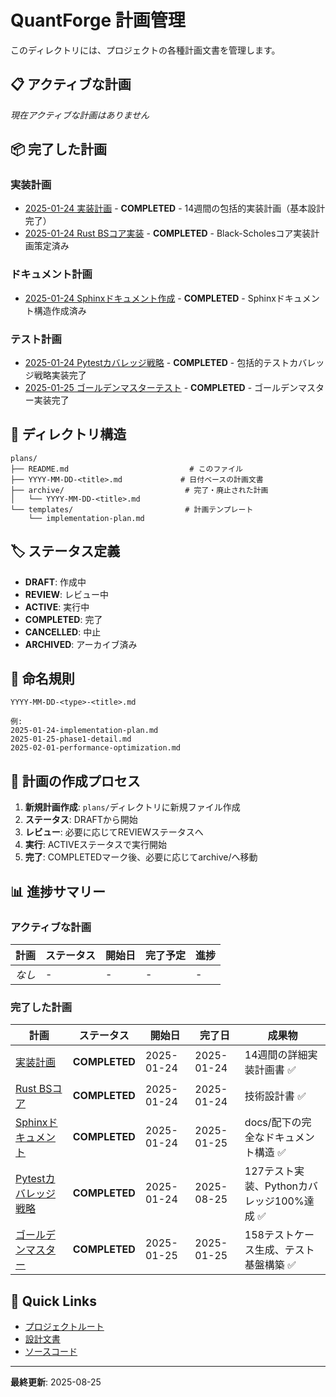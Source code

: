 # QuantForge 計画管理

このディレクトリには、プロジェクトの各種計画文書を管理します。

## 📋 アクティブな計画

*現在アクティブな計画はありません*

## 📦 完了した計画

### 実装計画
- [2025-01-24 実装計画](./archive/2025-01-24-implementation-plan.md) - **COMPLETED** - 14週間の包括的実装計画（基本設計完了）
- [2025-01-24 Rust BSコア実装](./archive/2025-01-24-rust-bs-core.md) - **COMPLETED** - Black-Scholesコア実装計画策定済み

### ドキュメント計画
- [2025-01-24 Sphinxドキュメント作成](./archive/2025-01-24-sphinx-documentation.md) - **COMPLETED** - Sphinxドキュメント構造作成済み

### テスト計画
- [2025-01-24 Pytestカバレッジ戦略](./archive/2025-01-24-pytest-coverage-strategy.md) - **COMPLETED** - 包括的テストカバレッジ戦略実装完了
- [2025-01-25 ゴールデンマスターテスト](./archive/2025-01-25-golden-master-testing.md) - **COMPLETED** - ゴールデンマスター実装完了

## 📁 ディレクトリ構造

```
plans/
├── README.md                           # このファイル
├── YYYY-MM-DD-<title>.md             # 日付ベースの計画文書
├── archive/                           # 完了・廃止された計画
│   └── YYYY-MM-DD-<title>.md
└── templates/                         # 計画テンプレート
    └── implementation-plan.md
```

## 🏷️ ステータス定義

- **DRAFT**: 作成中
- **REVIEW**: レビュー中  
- **ACTIVE**: 実行中
- **COMPLETED**: 完了
- **CANCELLED**: 中止
- **ARCHIVED**: アーカイブ済み

## 📝 命名規則

```
YYYY-MM-DD-<type>-<title>.md

例:
2025-01-24-implementation-plan.md
2025-01-25-phase1-detail.md
2025-02-01-performance-optimization.md
```

## 🔄 計画の作成プロセス

1. **新規計画作成**: `plans/`ディレクトリに新規ファイル作成
2. **ステータス**: DRAFTから開始
3. **レビュー**: 必要に応じてREVIEWステータスへ
4. **実行**: ACTIVEステータスで実行開始
5. **完了**: COMPLETEDマーク後、必要に応じてarchive/へ移動

## 📊 進捗サマリー

### アクティブな計画
| 計画 | ステータス | 開始日 | 完了予定 | 進捗 |
|------|-----------|--------|----------|------|
| *なし* | - | - | - | - |

### 完了した計画
| 計画 | ステータス | 開始日 | 完了日 | 成果物 |
|------|-----------|--------|--------|--------|
| [実装計画](./archive/2025-01-24-implementation-plan.md) | **COMPLETED** | 2025-01-24 | 2025-01-24 | 14週間の詳細実装計画書 ✅ |
| [Rust BSコア](./archive/2025-01-24-rust-bs-core.md) | **COMPLETED** | 2025-01-24 | 2025-01-24 | 技術設計書 ✅ |
| [Sphinxドキュメント](./archive/2025-01-24-sphinx-documentation.md) | **COMPLETED** | 2025-01-24 | 2025-01-25 | docs/配下の完全なドキュメント構造 ✅ |
| [Pytestカバレッジ戦略](./archive/2025-01-24-pytest-coverage-strategy.md) | **COMPLETED** | 2025-01-24 | 2025-08-25 | 127テスト実装、Pythonカバレッジ100%達成 ✅ |
| [ゴールデンマスター](./archive/2025-01-25-golden-master-testing.md) | **COMPLETED** | 2025-01-25 | 2025-01-25 | 158テストケース生成、テスト基盤構築 ✅ |

## 🚀 Quick Links

- [プロジェクトルート](../)
- [設計文書](../draft/)
- [ソースコード](../src/)

---

**最終更新**: 2025-08-25